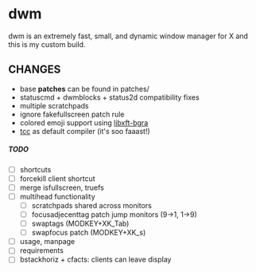 # dwm
dwm is an extremely fast, small, and dynamic window manager for X and this is my custom build.

CHANGES
-------
* base **patches** can be found in patches/
* statuscmd + dwmblocks + status2d compatibility fixes
* multiple scratchpads
* ignore fakefullscreen patch rule
* colored emoji support using [libxft-bgra](https://aur.archlinux.org/packages/libxft-bgra/)
* [tcc](https://www.archlinux.org/packages/community/x86_64/tcc/) as default compiler (it's soo faaast!)

##### TODO
* [ ] shortcuts
* [ ] forcekill client shortcut
* [ ] merge isfullscreen, truefs
* [ ] multihead functionality
    * [ ] scratchpads shared across monitors
    * [ ] focusadjecenttag patch jump monitors (9->1, 1->9)
    * [ ] swaptags (MODKEY+XK_Tab)
    * [ ] swapfocus patch (MODKEY+XK_s)
* [ ] usage, manpage
* [ ] requirements
* [ ] bstackhoriz + cfacts: clients can leave display

